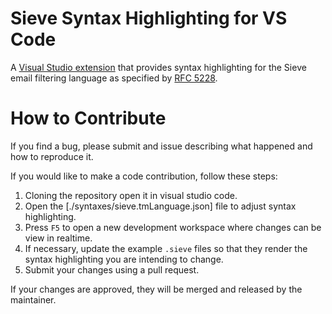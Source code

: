 # Sieve Syntax Highlighting for VS Code

A [Visual Studio extension](https://learn.microsoft.com/en-us/visualstudio/ide/finding-and-using-visual-studio-extensions?view=vs-2022) that provides syntax highlighting for the Sieve email filtering language as specified by [RFC 5228](https://tools.ietf.org/html/rfc5228).


# How to Contribute

If you find a bug, please submit and issue describing what happened and how to reproduce it.

If you would like to make a code contribution, follow these steps:

1. Cloning the repository open it in visual studio code. 
2. Open the [./syntaxes/sieve.tmLanguage.json] file to adjust syntax highlighting. 
3. Press `F5` to open a new development workspace where changes can be view in realtime.
4. If necessary, update the example `.sieve` files so that they render the syntax highlighting you are intending to change.
5. Submit your changes using a pull request.

If your changes are approved, they will be merged and released by the maintainer.

